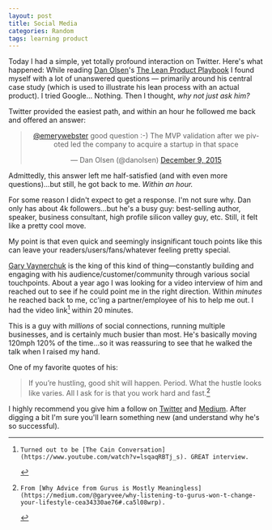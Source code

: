 ```yaml
---
layout: post
title: Social Media
categories: Random
tags: learning product
---
```

Today I had a simple, yet totally profound interaction on Twitter. Here's what happened: While reading [Dan Olsen](https://twitter.com/danolsen)'s [The Lean Product Playbook](http://www.amazon.com/The-Lean-Product-Playbook-Innovate/dp/1118960874) I found myself with a lot of unanswered questions &mdash; primarily around his central case study (which is used to illustrate his lean process with an actual product). I tried Google... Nothing. Then I thought, _why not just ask him?_

Twitter provided the easiest path, and within an hour he followed me back and offered an answer:

<blockquote align="center" class="twitter-tweet" lang="en"><p lang="en" dir="ltr"><a href="https://twitter.com/emerywebster">@emerywebster</a> good question :-) The MVP validation after we pivoted led the company to acquire a startup in that space</p>&mdash; Dan Olsen (@danolsen) <a href="https://twitter.com/danolsen/status/674391006851166208">December 9, 2015</a></blockquote>
<script async src="//platform.twitter.com/widgets.js" charset="utf-8"></script>
</p>

Admittedly, this answer left me half-satisfied (and with even more questions)...but still, he got back to me. _Within an hour._ 

For some reason I didn't expect to get a response. I'm not sure why. Dan only has about 4k followers...but he's a busy guy: best-selling author, speaker, business consultant, high profile silicon valley guy, etc. Still, it felt like a pretty cool move.

My point is that even quick and seemingly insignificant touch points like this can leave your readers/users/fans/whatever feeling pretty special. 

[Gary Vaynerchuk](http://twitter.com/garyvee) is the king of this kind of thing&mdash;constantly building and engaging with his audience/customer/community through various social touchpoints. About a year ago I was looking for a video interview of him and reached out to see if he could point me in the right direction. Within _minutes_ he reached back to me, cc'ing a partner/employee of his to help me out. I had the video link[^1] within 20 minutes.

This is a guy with _millions_ of social connections, running multiple businesses, and is certainly much busier than most. He's basically moving 120mph 120% of the time...so it was reassuring to see that he walked the talk when I raised my hand.

One of my favorite quotes of his:

> If you’re hustling, good shit will happen. Period. What the hustle looks like varies. All I ask for is that you work hard and fast.[^2]

I highly recommend you give him a follow on [Twitter](http://twitter.com/garyvee) and [Medium](https://medium.com/@garyvee). After digging a bit I'm sure you'll learn something new (and understand why he's so successful).

[^1]:    Turned out to be [The Cain Conversation](https://www.youtube.com/watch?v=lsqaqRBTj_s). GREAT interview.
[^2]:    From [Why Advice from Gurus is Mostly Meaningless](https://medium.com/@garyvee/why-listening-to-gurus-won-t-change-your-lifestyle-cea34330ae76#.ca5l08wrp).